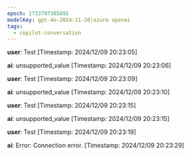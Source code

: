 ```yaml
---
epoch: 1733797385892
modelKey: gpt-4o-2024-11-20|azure openai
tags:
  - copilot-conversation
---
```


**user**: Test
[Timestamp: 2024/12/09 20:23:05]

**ai**: unsupported_value
[Timestamp: 2024/12/09 20:23:06]

**user**: Test
[Timestamp: 2024/12/09 20:23:09]

**ai**: unsupported_value
[Timestamp: 2024/12/09 20:23:10]

**user**: Test
[Timestamp: 2024/12/09 20:23:15]

**ai**: unsupported_value
[Timestamp: 2024/12/09 20:23:15]

**user**: Test
[Timestamp: 2024/12/09 20:23:19]

**ai**: Error: Connection error.
[Timestamp: 2024/12/09 20:23:29]